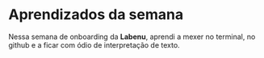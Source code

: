 # Aprendizados da semana
Nessa semana de onboarding da **Labenu**, aprendi a mexer no terminal, no github e a ficar com ódio de interpretação de texto.